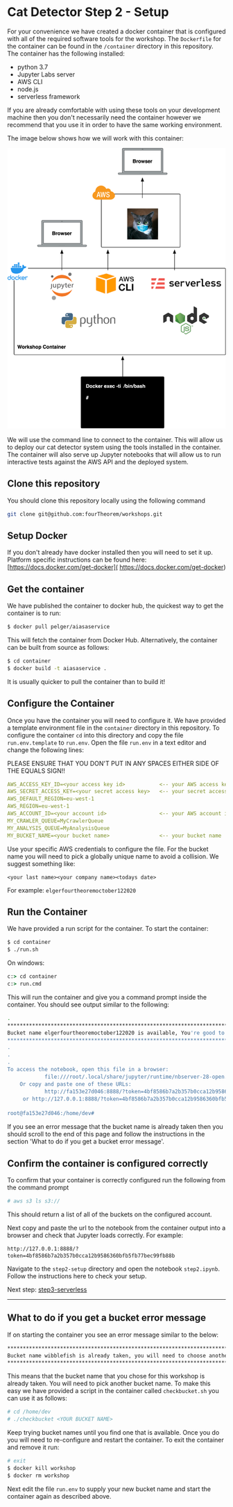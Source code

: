 # Cat Detector Step 2 - Setup
For your convenience we have created a docker container that is configured with all of the required software tools for the workshop. The `Dockerfile` for the container can be found in the `/container` directory in this repository. The container has the following installed:

* python 3.7
* Jupyter Labs server
* AWS CLI
* node.js
* serverless framework

If you are already comfortable with using these tools on your development machine then you don't necessarily need the container however we recommend that you use it in order to have the same working environment.

The image below shows how we will work with this container:

![Docker](./images/Docker.png "Development Container")

We will use the command line to connect to the container. This will allow us to deploy our cat detector system using the tools installed in the container. The container will also serve up Jupyter notebooks that will allow us to run interactive tests against the AWS API and the deployed system.

## Clone this repository
You should clone this repository locally using the following command

```sh
git clone git@github.com:fourTheorem/workshops.git
```

## Setup Docker
If you don't already have docker installed then you will need to set it up. Platform specific instructions can be found here:
[https://docs.docker.com/get-docker]( https://docs.docker.com/get-docker)

## Get the container
We have published the container to docker hub, the quickest way to get the container is to run:

```sh
$ docker pull pelger/aiasaservice
```

This will fetch the container from Docker Hub. Alternatively, the container can be built from source as follows:

```sh
$ cd container
$ docker build -t aiasaservice .
```

It is usually quicker to pull the container than to build it!

## Configure the Container
Once you have the container you will need to configure it. We have provided a template environment file in the `container` directory in this repository. To configure the container `cd` into this directory and copy the file `run.env.template` to `run.env`. Open the file `run.env` in a text editor and change the following lines:

PLEASE ENSURE THAT YOU DON'T PUT IN ANY SPACES EITHER SIDE OF THE EQUALS SIGN!!

```yaml
AWS_ACCESS_KEY_ID=<your access key id>           <-- your AWS access key
AWS_SECRET_ACCESS_KEY=<your secret access key>   <-- your secret access key
AWS_DEFAULT_REGION=eu-west-1
AWS_REGION=eu-west-1
AWS_ACCOUNT_ID=<your account id>                 <-- your AWS account id
MY_CRAWLER_QUEUE=MyCrawlerQueue
MY_ANALYSIS_QUEUE=MyAnalysisQueue
MY_BUCKET_NAME=<your bucket name>                <-- your bucket name
```

Use your specific AWS credentials to configure the file. For the bucket name you will need to pick a globally unique name to avoid a collision. We suggest something like:

```
<your last name><your company name><todays date>
```

For example: `elgerfourtheoremoctober122020`

## Run the Container
We have provided a run script for the container. To start the container:

```sh
$ cd container
$ ./run.sh
```

On windows:

```cmd
c:> cd container
c:> run.cmd
```

This will run the container and give you a command prompt inside the container. You should see output similar to the following:

```sh
.
*******************************************************************************************
Bucket name elgerfourtheoremoctober122020 is available, You're good to go!
*******************************************************************************************
.
.
.
To access the notebook, open this file in a browser:
			file:///root/.local/share/jupyter/runtime/nbserver-28-open.html
	Or copy and paste one of these URLs:
			http://fa153e27d046:8888/?token=4bf8586b7a2b357b0cca12b9586360bfb5fb77bec99fb88b
	 or http://127.0.0.1:8888/?token=4bf8586b7a2b357b0cca12b9586360bfb5fb77bec99fb88b

root@fa153e27d046:/home/dev#
```

If you see an error message that the bucket name is already taken then you should scroll to the end of this page and follow the instructions in the section 'What to do if you get a bucket error message'.

## Confirm the container is configured correctly
To confirm that your container is correctly configured run the following from the command prompt

```sh
# aws s3 ls s3://
```

This should return a list of all of the buckets on the configured account.

Next copy and paste the url to the notebook from the container output into a browser and check that Jupyter loads correctly. For example:

```
http://127.0.0.1:8888/?token=4bf8586b7a2b357b0cca12b9586360bfb5fb77bec99fb88b
```

Navigate to the `step2-setup` directory and open the notebook `step2.ipynb`. Follow the instructions here to check your setup.

Next step: [step3-serverless](../step3-serverless)


----

## What to do if you get a bucket error message
If on starting the container you see an error message similar to the below:

```sh
*******************************************************************************************
Bucket name wibblefish is already taken, you will need to choose another bucket name :(
*******************************************************************************************
```

This means that the bucket name that you chose for this workshop is already taken. You will need to pick another bucket name. To make this easy we have provided a script in the container called `checkbucket.sh` you can use it as follows:

```sh
# cd /home/dev
# ./checkbucket <YOUR BUCKET NAME>
```

Keep trying bucket names until you find one that is available. Once you do you will need to re-configure and restart the container. To exit the container and remove it run:

```sh
# exit
$ docker kill workshop
$ docker rm workshop
```

Next edit the file `run.env` to supply your new bucket name and start the container again as described above.

